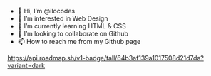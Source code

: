 - 👋 Hi, I’m @ilocodes
- 👀 I’m interested in Web Design
- 🌱 I’m currently learning HTML & CSS
- 💞️ I’m looking to collaborate on Github
- 📫 How to reach me from my Github page

<!---
ilocodes/ilocodes is a ✨ special ✨ repository because its `README.md` (this file) appears on your GitHub profile.
You can click the Preview link to take a look at your changes.
--->
https://api.roadmap.sh/v1-badge/tall/64b3af139a1017508d21d7da?variant=dark
